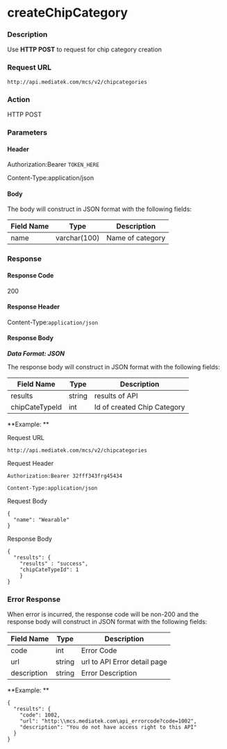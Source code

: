 # createChipCategory

### Description

Use **HTTP POST** to request for chip category creation

### Request URL

```
http://api.mediatek.com/mcs/v2/chipcategories
```

### Action
HTTP POST

### Parameters

#### Header

Authorization:Bearer `TOKEN_HERE`

Content-Type:application/json

#### Body

The body will construct in JSON format with the following fields:

| Field Name | Type |Description|
| --- | --- | --- |
| name | varchar(100) | Name of category ||


### Response

#### Response Code
200

#### Response Header

Content-Type:`application/json`
#### Response Body

***Data Format: JSON***

The response body will construct in JSON format with the following fields:

| Field Name | Type |Description|
| --- | --- | --- |
| results | string | results of API
|chipCateTypeId | int | Id of created Chip Category ||

**Example: **

Request URL
```
http://api.mediatek.com/mcs/v2/chipcategories
```

Request Header

```
Authorization:Bearer 32fff343frg45434

Content-Type:application/json
```

Request Body

```
{
  "name": "Wearable"
}
```

Response Body

```
{
  "results": {
    "results" : "success",
    "chipCateTypeId": 1
    }
}
```

### Error Response

When error is incurred, the response code will be non-200 and the response body will construct in JSON format with the following fields:

| Field Name | Type |Description|
| --- | --- | --- |
| code | int | Error Code |
| url | string | url to API Error detail page |
| description | string | Error Description |

**Example: **
```
{
  "results": {
    "code": 1002,
    "url": "http:\\mcs.mediatek.com\api_errorcode?code=1002",
    "description": "You do not have access right to this API"
  }
}
```




